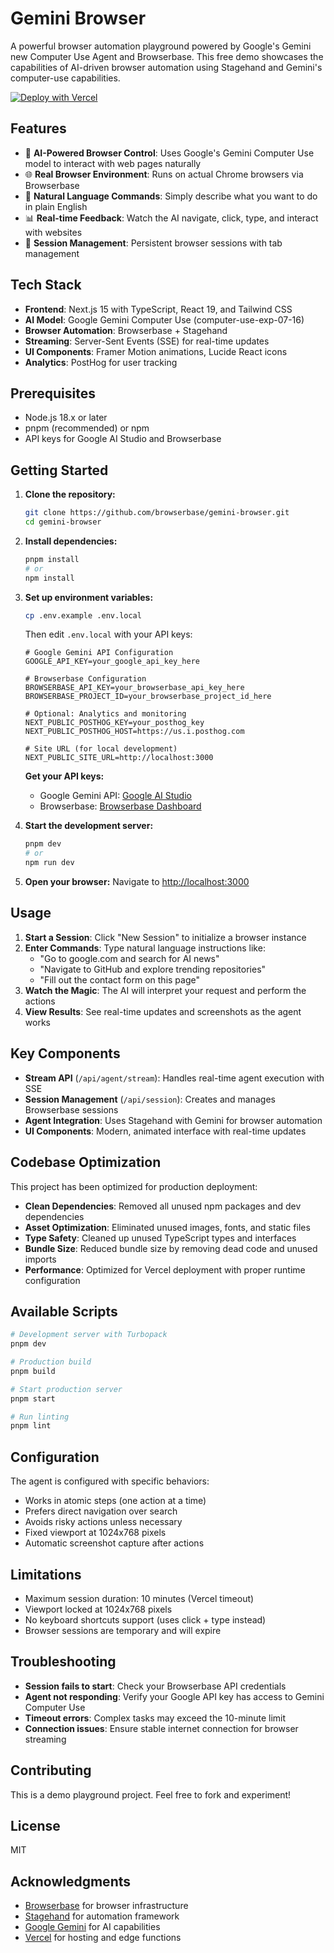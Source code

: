 # Gemini Browser

A powerful browser automation playground powered by Google's Gemini new Computer Use Agent and Browserbase. This free demo showcases the capabilities of AI-driven browser automation using Stagehand and Gemini's computer-use capabilities.

[![Deploy with Vercel](https://vercel.com/button)](https://vercel.com/new/clone?repository-url=https%3A%2F%2Fgithub.com%2Fyour-repo%2Fgemini-browser&env=GOOGLE_API_KEY,BROWSERBASE_API_KEY,BROWSERBASE_PROJECT_ID&envDescription=API%20keys%20needed%20to%20run%20Gemini%20Browser&envLink=https%3A%2F%2Fgithub.com%2Fyour-repo%2Fgemini-browser%23environment-variables)

## Features

- 🤖 **AI-Powered Browser Control**: Uses Google's Gemini Computer Use model to interact with web pages naturally
- 🌐 **Real Browser Environment**: Runs on actual Chrome browsers via Browserbase
- 🎯 **Natural Language Commands**: Simply describe what you want to do in plain English
- 📊 **Real-time Feedback**: Watch the AI navigate, click, type, and interact with websites
- 🔄 **Session Management**: Persistent browser sessions with tab management

## Tech Stack

- **Frontend**: Next.js 15 with TypeScript, React 19, and Tailwind CSS
- **AI Model**: Google Gemini Computer Use (computer-use-exp-07-16)
- **Browser Automation**: Browserbase + Stagehand
- **Streaming**: Server-Sent Events (SSE) for real-time updates
- **UI Components**: Framer Motion animations, Lucide React icons
- **Analytics**: PostHog for user tracking

## Prerequisites

- Node.js 18.x or later
- pnpm (recommended) or npm
- API keys for Google AI Studio and Browserbase

## Getting Started

1. **Clone the repository:**
   ```bash
   git clone https://github.com/browserbase/gemini-browser.git
   cd gemini-browser
   ```

2. **Install dependencies:**
   ```bash
   pnpm install
   # or
   npm install
   ```

3. **Set up environment variables:**
   ```bash
   cp .env.example .env.local
   ```

   Then edit `.env.local` with your API keys:
   ```env
   # Google Gemini API Configuration
   GOOGLE_API_KEY=your_google_api_key_here

   # Browserbase Configuration
   BROWSERBASE_API_KEY=your_browserbase_api_key_here
   BROWSERBASE_PROJECT_ID=your_browserbase_project_id_here

   # Optional: Analytics and monitoring
   NEXT_PUBLIC_POSTHOG_KEY=your_posthog_key
   NEXT_PUBLIC_POSTHOG_HOST=https://us.i.posthog.com
   
   # Site URL (for local development)
   NEXT_PUBLIC_SITE_URL=http://localhost:3000
   ```

   **Get your API keys:**
   - Google Gemini API: [Google AI Studio](https://aistudio.google.com/apikey)
   - Browserbase: [Browserbase Dashboard](https://www.browserbase.com)

4. **Start the development server:**
   ```bash
   pnpm dev
   # or
   npm run dev
   ```

5. **Open your browser:**
   Navigate to [http://localhost:3000](http://localhost:3000)

## Usage

1. **Start a Session**: Click "New Session" to initialize a browser instance
2. **Enter Commands**: Type natural language instructions like:
   - "Go to google.com and search for AI news"
   - "Navigate to GitHub and explore trending repositories"
   - "Fill out the contact form on this page"
3. **Watch the Magic**: The AI will interpret your request and perform the actions
4. **View Results**: See real-time updates and screenshots as the agent works

## Key Components

- **Stream API** (`/api/agent/stream`): Handles real-time agent execution with SSE
- **Session Management** (`/api/session`): Creates and manages Browserbase sessions
- **Agent Integration**: Uses Stagehand with Gemini for browser automation
- **UI Components**: Modern, animated interface with real-time updates

## Codebase Optimization

This project has been optimized for production deployment:

- **Clean Dependencies**: Removed all unused npm packages and dev dependencies
- **Asset Optimization**: Eliminated unused images, fonts, and static files
- **Type Safety**: Cleaned up unused TypeScript types and interfaces
- **Bundle Size**: Reduced bundle size by removing dead code and unused imports
- **Performance**: Optimized for Vercel deployment with proper runtime configuration

## Available Scripts

```bash
# Development server with Turbopack
pnpm dev

# Production build
pnpm build

# Start production server
pnpm start

# Run linting
pnpm lint
```

## Configuration

The agent is configured with specific behaviors:
- Works in atomic steps (one action at a time)
- Prefers direct navigation over search
- Avoids risky actions unless necessary
- Fixed viewport at 1024x768 pixels
- Automatic screenshot capture after actions

## Limitations

- Maximum session duration: 10 minutes (Vercel timeout)
- Viewport locked at 1024x768 pixels
- No keyboard shortcuts support (uses click + type instead)
- Browser sessions are temporary and will expire

## Troubleshooting

- **Session fails to start**: Check your Browserbase API credentials
- **Agent not responding**: Verify your Google API key has access to Gemini Computer Use
- **Timeout errors**: Complex tasks may exceed the 10-minute limit
- **Connection issues**: Ensure stable internet connection for browser streaming

## Contributing

This is a demo playground project. Feel free to fork and experiment!

## License

MIT

## Acknowledgments

- [Browserbase](https://browserbase.com) for browser infrastructure
- [Stagehand](https://github.com/browserbasehq/stagehand) for automation framework
- [Google Gemini](https://deepmind.google/technologies/gemini/) for AI capabilities
- [Vercel](https://vercel.com) for hosting and edge functions